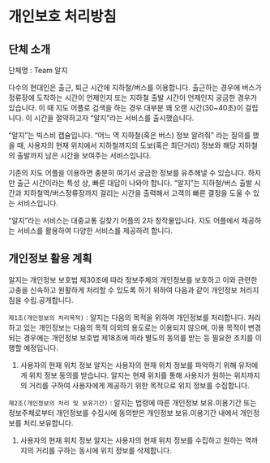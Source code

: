 # 개인보호 처리방침

## 단체 소개
단체명 : Team 알지

 다수의 현대인은 출근, 퇴근 시간에 지하철/버스를 이용합니다. 출근하는 경우에 버스가 정류장에 도착하는 시간이 언제인지 또는 지하철 출발 시간이 언제인지 궁금한 경우가 있습니다. 이 때 지도 어플로 검색을 하는 경우 대부분 꽤 오랜 시간(30~40초)이 걸립니다. 이 시간을 절약하고자 “알지”라는 서비스를 출시했습니다.
 
 “알지”는 빅스비 캡슐입니다. “어느 역 지하철(혹은 버스) 정보 알려줘” 라는 질의를 했을 때, 사용자의 현재 위치에서 지하철까지의 도보(혹은 최단거리) 정보와 해당 지하철의 출발까지 남은 시간을 보여주는 서비스입니다. 
 
 기존의 지도 어플을 이용하면 충분히 여기서 궁금한 정보를 유추해낼 수 있습니다. 하지만 출근 시간이라는 특성 상, 빠른 대답이 나와야 합니다. “알지”는 지하철/버스 출발 시간과 지하철역/버스정류장까지 걸리는 시간을 출력해서 고객의 빠른 결정을 도울 수 있는 서비스입니다.
 
 “알지”라는 서비스는 대중교통 길찾기 어플의 2차 창작물입니다. 지도 어플에서 제공하는 서비스를 활용하여 다양한 서비스를 제공하려 합니다.
 
## 개인정보 활용 계획

 알지는 개인정보 보호법 제30조에 따라 정보주체의 개인정보를 보호하고 이와 관련한 고충을 신속하고 원활하게 처리할 수 있도록 하기 위하여 다음과 같이 개인정보 처리지침을 수립․공개합니다.
 
 `제1조(개인정보의 처리목적)` : 알지는 다음의 목적을 위하여 개인정보를 처리합니다. 처리하고 있는 개인정보는 다음의 목적 이외의 용도로는 이용되지 않으며, 이용 목적이 변경되는 경우에는 개인정보 보호법 제18조에 따라 별도의 동의를 받는 등 필요한 조치를 이행할 예정입니다. 
 
 1. 사용자의 현재 위치 정보
  알지는 사용자의 현재 위치 정보를 파악하기 위해 유저에게 위치 정보 동의를 받습니다. 알지는 현재 위치를 통해 사용자가 원하는 위치까지의 거리를 구하여 사용자에게 제공하기 위한 목적으로 위치 정보를 수집합니다.


 `제2조(개인정보의 처리 및 보유기간)` : 알지는 법령에 따른 개인정보 보유․이용기간 또는 정보주체로부터 개인정보를 수집시에 동의받은 개인정보 보유․이용기간 내에서 개인정보를 처리․보유합니다.
 
 1. 사용자의 현재 위치 정보
  알지는 사용자의 현재 위치 정보를 수집하고 원하는 역까지의 거리를 구하는 동시에 위치 정보를 삭제합니다.
